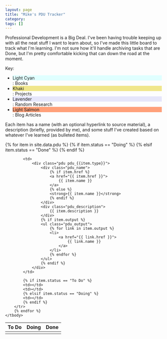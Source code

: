 ```yaml
---
layout: page
title: "Mike's PDU Tracker"
category: 
tags: []
---
```


Professional Development is a Big Deal. I've been having trouble keeping up with all the neat stuff I want to learn about, so I've made this little board to track what I'm learning. I'm not sure how it'll handle archiving tasks that are Done, but I'm pretty comfortable kicking that can down the road at the moment.

Key:

* <div class="pdu_key" style="background-color: lightcyan;">Light Cyan</div>: Books
* <div class="pdu_key" style="background-color: khaki;">Khaki</div>: Projects
* <div class="pdu_key" style="background-color: lavender;">Lavender</div>: Random Research
* <div class="pdu_key" style="background-color: lightsalmon;">Light Salmon</div>: Blog Articles

Each item has a name (with an optional hyperlink to source material), a description (briefly, provided by me), and some stuff I've created based on whatever I've learned (as bulleted items).

<table class="pdu_board">
	<thead>
		<tr>
			<th> To Do </th>
			<th> Doing </th>
			<th> Done </th>
		</tr>
	</thead>
	<tbody>
		{% for item in site.data.pdu %}
		<tr>
			{% if item.status == "Doing" %}
			<td></td>
			{% elsif item.status == "Done" %}
			<td></td>
			<td></td>
			{% endif %}
			
			<td>
				<div class="pdu pdu_{{item.type}}">
					<div class="pdu_name">
						{% if item.href %}
						<a href="{{ item.href }}">
							{{ item.name }}
						</a>
						{% else %}
						<strong>{{ item.name }}</strong>
						{% endif %}
					</div>
					<div class="pdu_description">
						{{ item.description }}
					</div>
					{% if item.output %}
					<ul class="pdu_output">
						{% for link in item.output %}
						<li>
							<a href="{{ link.href }}">
								{{ link.name }}
							</a>
						</li>
						{% endfor %}
					</ul>
					{% endif %}
				</div>
			</td>
			
			{% if item.status == "To Do" %}
			<td></td>
			<td></td>
			{% elsif item.status == "Doing" %}
			<td></td>
			{% endif %}
		</tr>
		{% endfor %}
	</tbody>
</table>
